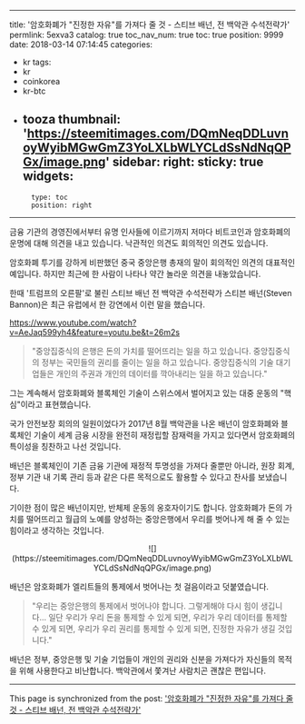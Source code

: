 
---
title: '암호화폐가 "진정한 자유"를 가져다 줄 것 - 스티브 배넌, 전 백악관 수석전략가'
permlink: 5exva3
catalog: true
toc_nav_num: true
toc: true
position: 9999
date: 2018-03-14 07:14:45
categories:
- kr
tags:
- kr
- coinkorea
- kr-btc
- tooza
thumbnail: 'https://steemitimages.com/DQmNeqDDLuvnoyWyibMGwGmZ3YoLXLbWLYCLdSsNdNqQPGx/image.png'
sidebar:
    right:
        sticky: true
widgets:
    -
        type: toc
        position: right
---


금융 기관의 경영진에서부터 유명 인사들에 이르기까지 저마다 비트코인과 암호화폐의 운명에 대해 의견을 내고 있습니다.  낙관적인 의견도 회의적인 의견도 있습니다.

암호화폐 투기를 강하게 비판했던 중국 중앙은행 총재의 말이 회의적인 의견의 대표적인 예입니다.  하지만 최근에 한 사람이 나타나 약간 놀라운 의견을 내놓았습니다.

한때 '트럼프의 오른팔'로 불린 스티브 배넌 전 백악관 수석전략가 스티븐 배넌(Steven Bannon)은 최근 유럽에서 한 강연에서 이런 말을 했습니다. 

https://www.youtube.com/watch?v=AeJaq599yh4&feature=youtu.be&t=26m2s

>"중앙집중식의 은행은 돈의 가치를 떨어뜨리는 일을 하고 있습니다.  중앙집중식의 정부는 국민들의 권리를 줄이는 일을 하고 있습니다.  중앙집중식의 기술 대기업들은 개인의 주권과 개인의 데이터를 깍아내리는 일을 하고 있습니다."

그는 계속해서 암호화폐와 블록체인 기술이 스위스에서 벌어지고 있는 대중 운동의 "핵심"이라고 표현했습니다.  

국가 안전보장 회의의 일원이었다가 2017년 8월 백악관을 나온 배넌이 암호화폐와 블록체인 기술이 세계 금융 시장을 완전히 재정립할 잠재력을 가지고 있다면서 암호화폐의 특이성을 칭찬하고 나선 것입니다.

배넌은 블록체인이 기존 금융 기관에 재정적 투명성을 가져다 줄뿐만 아니라, 원장 회계, 정부 기관 내 기록 관리 등과 같은 다른 목적으로도 활용할 수 있다고 찬사를 보냈습니다. 

기이한 점이 많은 배넌이지만, 반체제 운동의 옹호자이기도 합니다.  암호화폐가 돈의 가치를 떨어뜨리고 월급의 노예를 양성하는 중앙은행에서 우리를 벗어나게 해 줄 수 있는  힘이라고 생각하는 것입니다. 

<center>
![](https://steemitimages.com/DQmNeqDDLuvnoyWyibMGwGmZ3YoLXLbWLYCLdSsNdNqQPGx/image.png)
</center>

배넌은 암호화폐가 엘리트들의 통제에서 벗어나는 첫 걸음이라고 덧붙였습니다.

>"우리는 중앙은행의 통제에서 벗어나야 합니다.  그렇게해야 다시 힘이 생깁니다... 일단 우리가 우리 돈을 통제할 수 있게 되면, 우리가 우리 데이터를 통제할 수 있게 되면, 우리가 우리 권리를 통제할 수 있게 되면,  진정한 자유가 생길 것입니다."

배넌은 정부, 중앙은행 및 기술 기업들이 개인의 권리와 신분을 가져다가 자신들의 목적을 위해 사용한다고 비난합니다.  백악관에서 쫓겨난 사람치곤 괜찮은 편입니다.

- - -

This page is synchronized from the post: ['암호화폐가 "진정한 자유"를 가져다 줄 것 - 스티브 배넌, 전 백악관 수석전략가'](https://steemit.com/@pius.pius/5exva3)
